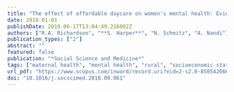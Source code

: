 ```yaml
---
title: "The effect of affordable daycare on women's mental health: Evidence from a cluster randomized trial in rural India"
date: 2018-01-01
publishDate: 2019-06-17T13:04:49.216002Z
authors: ["R.A. Richardson", "**S. Harper**", "N. Schmitz", "A. Nandi"]
publication_types: ["2"]
abstract: ""
featured: false
publication: "*Social Science and Medicine*"
tags: ["maternal health", "mental health", "rural", "socioeconomic status", "day care", "India", "partner violence", "randomized controlled trial"]
url_pdf: "https://www.scopus.com/inward/record.uri?eid=2-s2.0-85054266602&doi=10.1016%2fj.socscimed.2018.09.061&partnerID=40&md5=3e96c622d9a4b09978fd4c2397217ac7"
doi: "10.1016/j.socscimed.2018.09.061"
---
```


